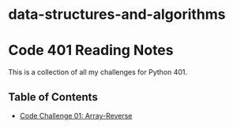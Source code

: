 # data-structures-and-algorithms
# Code 401 Reading Notes

This is a collection of all my challenges for Python 401.

## Table of Contents
- [Code Challenge 01: Array-Reverse]()
